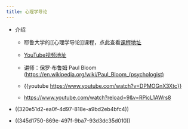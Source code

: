```yaml
---
title: 心理学导论
---
```


- 介绍
	 - 耶鲁大学的[[心理学导论]]课程，点此查看[课程地址](https://oyc.yale.edu/introduction-psychology/psyc-110)

	 - [YouTube视频地址](https://www.youtube.com/playlist?list=PLFq8SZOzdITV3o_Fl-lkLTX6g-O9wvGl7)

	 - 讲师：保罗·布鲁姆 Paul Bloom (https://en.wikipedia.org/wiki/Paul_Bloom_(psychologist)

	 - {{youtube  https://www.youtube.com/watch?v=DPMOGnX3Xtc}}

	 - https://www.youtube.com/watch?reload=9&v=RPicL1AWrs8

- ((320e51d2-ea0f-4d97-818e-a9bd2eb4bfc4))

- ((345d1750-869e-497f-9ba7-93d3dc35d010))
